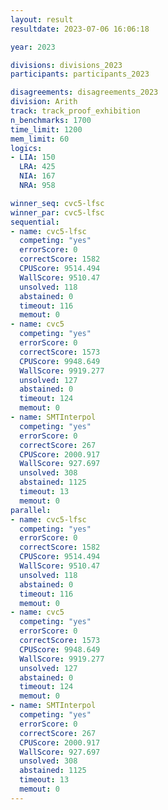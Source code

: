 ```yaml
---
layout: result
resultdate: 2023-07-06 16:06:18

year: 2023

divisions: divisions_2023
participants: participants_2023

disagreements: disagreements_2023
division: Arith
track: track_proof_exhibition
n_benchmarks: 1700
time_limit: 1200
mem_limit: 60
logics:
- LIA: 150
  LRA: 425
  NIA: 167
  NRA: 958

winner_seq: cvc5-lfsc
winner_par: cvc5-lfsc
sequential:
- name: cvc5-lfsc
  competing: "yes"
  errorScore: 0
  correctScore: 1582
  CPUScore: 9514.494
  WallScore: 9510.47
  unsolved: 118
  abstained: 0
  timeout: 116
  memout: 0
- name: cvc5
  competing: "yes"
  errorScore: 0
  correctScore: 1573
  CPUScore: 9948.649
  WallScore: 9919.277
  unsolved: 127
  abstained: 0
  timeout: 124
  memout: 0
- name: SMTInterpol
  competing: "yes"
  errorScore: 0
  correctScore: 267
  CPUScore: 2000.917
  WallScore: 927.697
  unsolved: 308
  abstained: 1125
  timeout: 13
  memout: 0
parallel:
- name: cvc5-lfsc
  competing: "yes"
  errorScore: 0
  correctScore: 1582
  CPUScore: 9514.494
  WallScore: 9510.47
  unsolved: 118
  abstained: 0
  timeout: 116
  memout: 0
- name: cvc5
  competing: "yes"
  errorScore: 0
  correctScore: 1573
  CPUScore: 9948.649
  WallScore: 9919.277
  unsolved: 127
  abstained: 0
  timeout: 124
  memout: 0
- name: SMTInterpol
  competing: "yes"
  errorScore: 0
  correctScore: 267
  CPUScore: 2000.917
  WallScore: 927.697
  unsolved: 308
  abstained: 1125
  timeout: 13
  memout: 0
---
```

